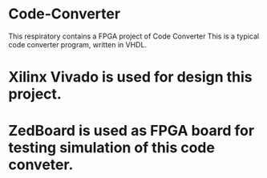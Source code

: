# Code-Converter
This respiratory contains a FPGA project of Code Converter
This is a typical code converter program, written in VHDL.
# Xilinx Vivado is used for design this project.
# ZedBoard is used as FPGA board for testing simulation of this code conveter.
